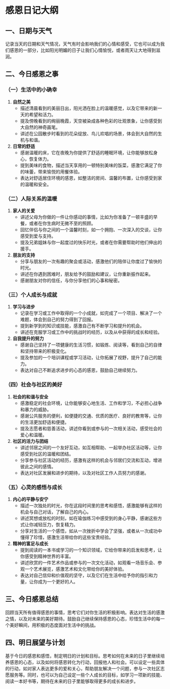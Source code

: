 # 感恩日记大纲
## 一、日期与天气
记录当天的日期和天气情况，天气有时会影响我们的心情和感受，它也可以成为我们感恩的一部分，比如阳光明媚的日子让我们心情愉悦，或者雨天让大地得到滋润。

## 二、今日感恩之事
### （一）生活中的小确幸
1. **自然之美**
    - 描述清晨看到的美丽日出，阳光洒在脸上的温暖感觉，以及它带来的新一天的希望和活力。
    - 提及傍晚看到的绚丽晚霞，天空被染成各种色彩的壮观景象，让你感受到大自然的神奇画笔。
    - 讲述在公园散步时看到的花朵绽放、鸟儿欢唱的场景，体会到大自然的生机与和谐。
2. **日常的舒适**
    - 感谢温暖的床，它在夜晚为你提供了舒适的睡眠环境，让你能够放松身心，恢复体力。
    - 提到美味的食物，描述当天享用的一顿特别美味的饭菜，感激它满足了你的味蕾，带来愉悦的用餐体验。
    - 表达对舒适居住环境的感恩，如整洁的房间、温馨的布置，让你感受到家的温暖和安全。

### （二）人际关系的温暖
1. **家人的关爱**
    - 讲述父母为你做的一件让你感动的事情，比如为你准备了一顿丰盛的早餐，或者在你生病时无微不至的照顾。
    - 回忆伴侣与你之间的一个温馨时刻，如一个拥抱、一次深入的交谈，让你感受到爱与支持。
    - 提及兄弟姐妹与你一起度过的快乐时光，或者在你需要帮助时他们伸出的援手。
2. **朋友的支持**
    - 分享与朋友的一次有趣的聚会或活动，感激他们的陪伴让你度过了愉快的时光。
    - 讲述在你遇到困难时，朋友给予的鼓励和建议，让你重新振作起来。
    - 感谢朋友对你的信任，与你分享他们的心事和秘密。

### （三）个人成长与成就
1. **学习与进步**
    - 记录在学习或工作中取得的一个小成就，如完成了一个项目、解决了一个难题，体会到自己的努力得到了回报。
    - 提到新学到的知识或技能，感激自己有不断学习和提升的机会。
    - 讲述在克服学习或工作中的挑战时的经历，以及从中获得的成长和经验。
2. **自我提升的努力**
    - 感谢自己坚持了一项健康的生活习惯，如锻炼、阅读等，看到自己的自律和坚持带来的积极变化。
    - 提及参加的一个培训课程或学习活动，让你拓展了视野，提升了自己的能力。
    - 表达对自己不断追求进步的心态的感恩，鼓励自己继续努力。

### （四）社会与社区的美好
1. **社会的和谐与安全**
    - 感激稳定的社会环境，让你能够安心地生活、工作和学习，不必担心战争和暴力的威胁。
    - 感谢公共服务的便利，如便捷的交通、优质的医疗、良好的教育等，让你的生活更加舒适和便捷。
    - 提及志愿者和慈善活动，讲述你看到或参与的一次相关活动，感受社会的爱心和温暖。
2. **社区的活力与团结**
    - 讲述邻居之间的一个友好互动，如互相帮助、一起举办社区活动等，让你感受到社区的温暖和团结。
    - 分享参与社区活动的经历，感激有这样的机会与邻居们交流和互动，增进彼此之间的感情。
    - 表达对社区发展和进步的期待，以及对社区工作人员努力的感谢。

### （五）心灵的感悟与成长
1. **内心的平静与安宁**
    - 描述一次独处的时光，你在这段时间里的思考和感悟，感激能够有这样的机会与自己对话，了解自己的内心。
    - 讲述冥想或放松的时刻，如在瑜伽练习中感受到的身心平静，感谢这些方式让你减轻压力，恢复精力。
    - 分享对生活的一个感悟，如从一次挫折中学会了坚强，或者从一次成功中懂得了珍惜，感激生活带给你的这些宝贵经验。
2. **精神的富足与成长**
    - 提到阅读的一本书或学习的一个知识领域，它给你带来的启发和思考，让你感受到精神世界的丰富。
    - 讲述欣赏的一件艺术作品或参与的一次文化活动，如观看一场音乐会、参观一个艺术展览，感激艺术和文化带给你的美好体验。
    - 表达对自己信仰和价值观的坚守，以及它们在生活中给予你的指引和力量，让你成为一个更好的人。

## 三、今日感恩总结
回顾当天所有值得感恩的事情，思考它们对你生活的积极影响。表达对生活的感激之情，以及对未来的美好期待。鼓励自己继续保持感恩的心态，珍惜生活中的每一个美好瞬间，用积极的态度面对生活中的挑战。

## 四、明日展望与计划
基于今日的感恩和感悟，制定明日的计划和目标。思考如何在未来的日子里继续培养感恩的心态，以及如何将感恩转化为行动，回报他人和社会。可以设定一些具体的行动，如对家人表达更多的爱和关心，帮助朋友解决一个问题，参与一次社区志愿服务等。同时，也可以为自己设定一些个人成长的目标，如学习一项新的技能、阅读一本好书等，期待在未来的日子里能够取得更多的成长和进步。
